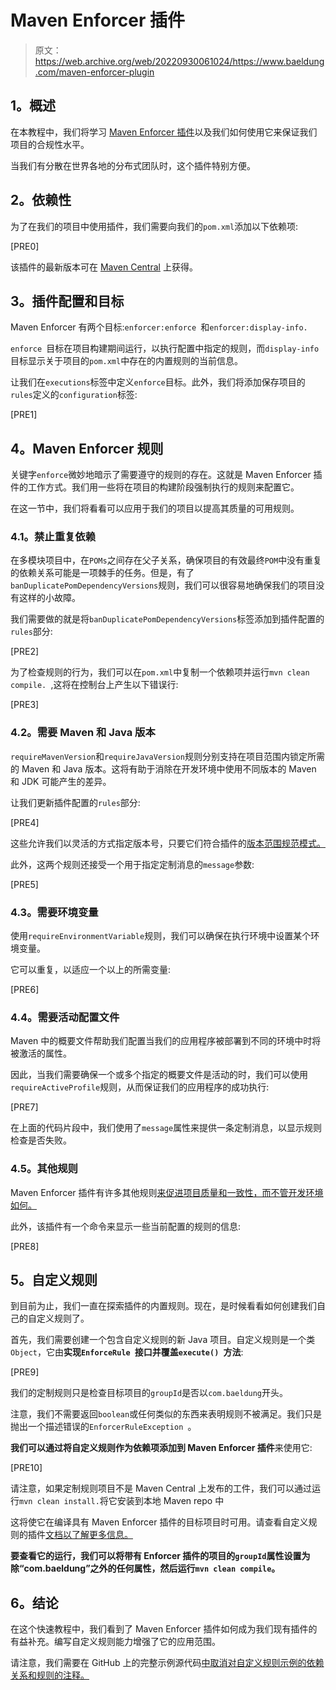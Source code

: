 # Maven Enforcer 插件

> 原文：<https://web.archive.org/web/20220930061024/https://www.baeldung.com/maven-enforcer-plugin>

## **1。概述**

在本教程中，我们将学习 [Maven Enforcer 插件](https://web.archive.org/web/20221207004925/https://maven.apache.org/enforcer/maven-enforcer-plugin/)以及我们如何使用它来保证我们项目的合规性水平。

当我们有分散在世界各地的分布式团队时，这个插件特别方便。

## **2。依赖性**

为了在我们的项目中使用插件，我们需要向我们的`pom.xml`添加以下依赖项:

[PRE0]

该插件的最新版本可在 [Maven Central](https://web.archive.org/web/20221207004925/https://search.maven.org/search?q=a:maven-enforcer-plugin%20AND%20g:org.apache.maven.plugins) 上获得。

## **3。插件配置和目标**

Maven Enforcer 有两个目标:`enforcer:enforce `和`enforcer:display-info.`

`enforce `目标在项目构建期间运行，以执行配置中指定的规则，而`display-info`目标显示关于项目的`pom.xml`中存在的内置规则的当前信息。

让我们在`executions`标签中定义`enforce`目标。此外，我们将添加保存项目的`rules`定义的`configuration`标签:

[PRE1]

## **4。Maven Enforcer 规则**

关键字`enforce`微妙地暗示了需要遵守的规则的存在。这就是 Maven Enforcer 插件的工作方式。我们用一些将在项目的构建阶段强制执行的规则来配置它。

在这一节中，我们将看看可以应用于我们的项目以提高其质量的可用规则。

### **4.1。禁止重复依赖**

在多模块项目中，在`POMs`之间存在父子关系，确保项目的有效最终`POM`中没有重复的依赖关系可能是一项棘手的任务。但是，有了`banDuplicatePomDependencyVersions`规则，我们可以很容易地确保我们的项目没有这样的小故障。

我们需要做的就是将`banDuplicatePomDependencyVersions`标签添加到插件配置的`rules`部分:

[PRE2]

为了检查规则的行为，我们可以在`pom.xml`中复制一个依赖项并运行`mvn clean compile. `,这将在控制台上产生以下错误行:

[PRE3]

### **4.2。需要 Maven 和 Java 版本**

`requireMavenVersion`和`requireJavaVersion`规则分别支持在项目范围内锁定所需的 Maven 和 Java 版本。这将有助于消除在开发环境中使用不同版本的 Maven 和 JDK 可能产生的差异。

让我们更新插件配置的`rules`部分:

[PRE4]

这些允许我们以灵活的方式指定版本号，只要它们符合插件的[版本范围规范模式。](https://web.archive.org/web/20221207004925/https://maven.apache.org/enforcer/enforcer-rules/versionRanges.html)

此外，这两个规则还接受一个用于指定定制消息的`message`参数:

[PRE5]

### **4.3。需要环境变量**

使用`requireEnvironmentVariable`规则，我们可以确保在执行环境中设置某个环境变量。

它可以重复，以适应一个以上的所需变量:

[PRE6]

### 4.4。需要活动配置文件

Maven 中的概要文件帮助我们配置当我们的应用程序被部署到不同的环境中时将被激活的属性。

因此，当我们需要确保一个或多个指定的概要文件是活动的时，我们可以使用`requireActiveProfile`规则，从而保证我们的应用程序的成功执行:

[PRE7]

在上面的代码片段中，我们使用了`message`属性来提供一条定制消息，以显示规则检查是否失败。

### **4.5。其他规则**

Maven Enforcer 插件有许多其他规则[来促进项目质量和一致性，而不管开发环境如何。](https://web.archive.org/web/20221207004925/https://maven.apache.org/enforcer/enforcer-rules/index.html)

此外，该插件有一个命令来显示一些当前配置的规则的信息:

[PRE8]

## **5。自定义规则**

到目前为止，我们一直在探索插件的内置规则。现在，是时候看看如何创建我们自己的自定义规则了。

首先，我们需要创建一个包含自定义规则的新 Java 项目。自定义规则是一个类`Object`，它由**实现`EnforceRule `接口并覆盖`execute() `方法**:

[PRE9]

我们的定制规则只是检查目标项目的`groupId`是否以`com.baeldung`开头。

注意，我们不需要返回`boolean`或任何类似的东西来表明规则不被满足。我们只是抛出一个描述错误的`EnforcerRuleException `。

**我们可以通过将自定义规则作为依赖项添加到 Maven Enforcer 插件**来使用它:

[PRE10]

请注意，如果定制规则项目不是 Maven Central 上发布的工件，我们可以通过运行`mvn clean install.`将它安装到本地 Maven repo 中

这将使它在编译具有 Maven Enforcer 插件的目标项目时可用。请查看自定义规则的插件[文档以了解更多信息。](https://web.archive.org/web/20221207004925/https://maven.apache.org/enforcer/enforcer-api/writing-a-custom-rule.html)

**要查看它的运行，我们可以将带有 Enforcer 插件的项目的`groupId`属性设置为除“com.baeldung”之外的任何属性，然后运行`mvn clean compile`。**

## **6。结论**

在这个快速教程中，我们看到了 Maven Enforcer 插件如何成为我们现有插件的有益补充。编写自定义规则能力增强了它的应用范围。

请注意，我们需要在 GitHub 上的完整示例源代码[中取消对自定义规则示例的依赖关系和规则的注释。](https://web.archive.org/web/20221207004925/https://github.com/eugenp/tutorials/tree/master/maven-modules/maven-plugins)